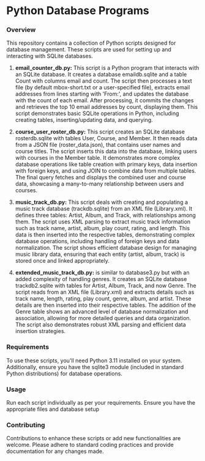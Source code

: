# Python Database Programs

### Overview
This repository contains a collection of Python scripts designed for database management. These scripts are used for setting up and interacting with SQLite databases.

1. **email_counter_db.py:** This script is a Python program that interacts with an SQLite database. It creates a database emaildb.sqlite and a table Count with columns email and count. The script then processes a text file (by default mbox-short.txt or a user-specified file), extracts email addresses from lines starting with 'From:', and updates the database with the count of each email. After processing, it commits the changes and retrieves the top 10 email addresses by count, displaying them. This script demonstrates basic SQLite operations in Python, including creating tables, inserting/updating data, and querying.

2. **course_user_roster_db.py:** This script creates an SQLite database rosterdb.sqlite with tables User, Course, and Member. It then reads data from a JSON file (roster_data.json), that contains user names and course titles. The script inserts this data into the database, linking users with courses in the Member table. It demonstrates more complex database operations like table creation with primary keys, data insertion with foreign keys, and using JOIN to combine data from multiple tables. The final query fetches and displays the combined user and course data, showcasing a many-to-many relationship between users and courses.

3. **music_track_db.py:** This script deals with creating and populating a music track database (trackdb.sqlite) from an XML file (Library.xml). It defines three tables: Artist, Album, and Track, with relationships among them. The script uses XML parsing to extract music track information such as track name, artist, album, play count, rating, and length. This data is then inserted into the respective tables, demonstrating complex database operations, including handling of foreign keys and data normalization. The script shows efficient database design for managing music library data, ensuring that each entity (artist, album, track) is stored once and linked appropriately.

4. **extended_music_track_db.py:** is similar to database3.py but with an added complexity of handling genres. It creates an SQLite database trackdb2.sqlite with tables for Artist, Album, Track, and now Genre. The script reads from an XML file (Library.xml) and extracts details such as track name, length, rating, play count, genre, album, and artist. These details are then inserted into their respective tables. The addition of the Genre table shows an advanced level of database normalization and association, allowing for more detailed queries and data organization. The script also demonstrates robust XML parsing and efficient data insertion strategies.

### Requirements
To use these scripts, you'll need Python 3.11 installed on your system. Additionally, ensure you have the sqlite3 module (included in standard Python distributions) for database operations. 

### Usage
Run each script individually as per your requirements. Ensure you have the appropriate files and database setup

### Contributing
Contributions to enhance these scripts or add new functionalities are welcome. Please adhere to standard coding practices and provide documentation for any changes made.